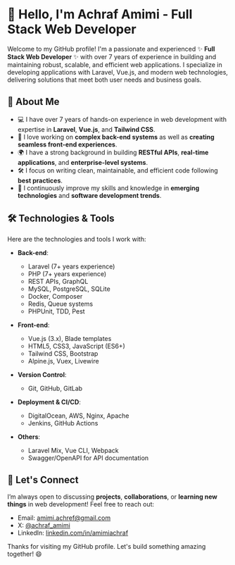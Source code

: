 # 👋 Hello, I'm Achraf Amimi - Full Stack Web Developer

Welcome to my GitHub profile! I'm a passionate and experienced ✨ **Full Stack Web Developer** ✨ with over 7 years of experience in building and maintaining robust, scalable, and efficient web applications. I specialize in developing applications with Laravel, Vue.js, and modern web technologies, delivering solutions that meet both user needs and business goals.

## 🚀 About Me

- 💻 I have over 7 years of hands-on experience in web development with expertise in **Laravel**, **Vue.js**, and **Tailwind CSS**.
- 🔧 I love working on **complex back-end systems** as well as **creating seamless front-end experiences**.
- 🌍 I have a strong background in building **RESTful APIs**, **real-time applications**, and **enterprise-level systems**.
- 🛠 I focus on writing clean, maintainable, and efficient code following **best practices**.
- 🔄 I continuously improve my skills and knowledge in **emerging technologies** and **software development trends**.

## 🛠️ Technologies & Tools

Here are the technologies and tools I work with:

- **Back-end**: 
  - Laravel (7+ years experience)
  - PHP (7+ years experience)
  - REST APIs, GraphQL
  - MySQL, PostgreSQL, SQLite
  - Docker, Composer
  - Redis, Queue systems
  - PHPUnit, TDD, Pest
  
- **Front-end**:
  - Vue.js (3.x), Blade templates
  - HTML5, CSS3, JavaScript (ES6+)
  - Tailwind CSS, Bootstrap
  - Alpine.js, Vuex, Livewire

- **Version Control**:
  - Git, GitHub, GitLab

- **Deployment & CI/CD**:
  - DigitalOcean, AWS, Nginx, Apache
  - Jenkins, GitHub Actions

- **Others**:
  - Laravel Mix, Vue CLI, Webpack
  - Swagger/OpenAPI for API documentation

## 💬 Let's Connect

I’m always open to discussing **projects**, **collaborations**, or **learning new things** in web development! Feel free to reach out:

- Email: [amimi.achref@gmail.com](mailto:amimi.achref@gmail.com)
- X: [@achraf_amimi](https://x.com/achraf_amimi)
- LinkedIn: [linkedin.com/in/amimiachraf](https://www.linkedin.com/in/amimiachraf/)

Thanks for visiting my GitHub profile. Let's build something amazing together! 😄
